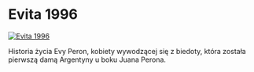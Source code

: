 Evita 1996 
=============
[![Evita 1996 ](http://vidos.pl/images/player.gif)](http://vidos.pl/evita-1996)

 Historia życia Evy Peron, kobiety wywodzącej się z biedoty, która została pierwszą damą Argentyny u boku Juana Perona.
